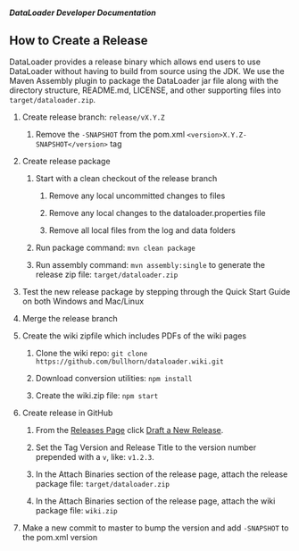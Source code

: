 ##### DataLoader Developer Documentation

## How to Create a Release

DataLoader provides a release binary which allows end users to use DataLoader without having to build from source using the JDK. We use the Maven Assembly plugin to package the DataLoader jar file along with the directory structure, README.md, LICENSE, and other supporting files into `target/dataloader.zip`.

 1. Create release branch: `release/vX.Y.Z`
  
    1. Remove the `-SNAPSHOT` from the pom.xml `<version>X.Y.Z-SNAPSHOT</version>` tag
    
 2. Create release package

    1. Start with a clean checkout of the release branch
  
        1. Remove any local uncommitted changes to files
     
        2. Remove any local changes to the dataloader.properties file
     
        3. Remove all local files from the log and data folders
 
    2. Run package command: `mvn clean package`

    3. Run assembly command: `mvn assembly:single` to generate the release zip file: `target/dataloader.zip`

 3. Test the new release package by stepping through the Quick Start Guide on both Windows and Mac/Linux

 4. Merge the release branch

 5. Create the wiki zipfile which includes PDFs of the wiki pages
 
    1. Clone the wiki repo: `git clone https://github.com/bullhorn/dataloader.wiki.git`
     
    2. Download conversion utilities: `npm install`

    3. Create the wiki.zip file: `npm start`

 6. Create release in GitHub

    1. From the [Releases Page](https://github.com/bullhorn/dataloader/releases) click [Draft a New Release](https://github.com/bullhorn/dataloader/releases/new).
    
    2. Set the Tag Version and Release Title to the version number prepended with a `v`, like: `v1.2.3`.
    
    3. In the Attach Binaries section of the release page, attach the release package file: `target/dataloader.zip`
 
    4. In the Attach Binaries section of the release page, attach the wiki package file: `wiki.zip`
 
 7. Make a new commit to master to bump the version and add `-SNAPSHOT` to the pom.xml version
